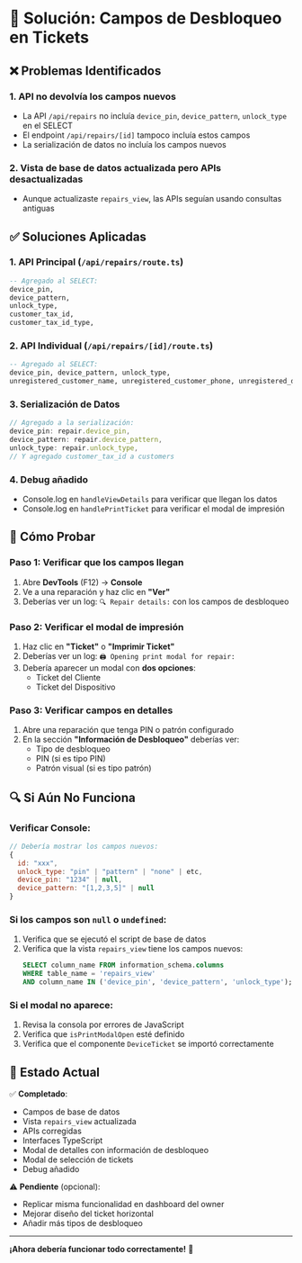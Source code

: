 # 🔧 Solución: Campos de Desbloqueo en Tickets

## ❌ Problemas Identificados

### 1. **API no devolvía los campos nuevos**
- La API `/api/repairs` no incluía `device_pin`, `device_pattern`, `unlock_type` en el SELECT
- El endpoint `/api/repairs/[id]` tampoco incluía estos campos
- La serialización de datos no incluía los campos nuevos

### 2. **Vista de base de datos actualizada pero APIs desactualizadas**
- Aunque actualizaste `repairs_view`, las APIs seguían usando consultas antiguas

## ✅ Soluciones Aplicadas

### 1. **API Principal (`/api/repairs/route.ts`)**
```sql
-- Agregado al SELECT:
device_pin,
device_pattern,
unlock_type,
customer_tax_id,
customer_tax_id_type,
```

### 2. **API Individual (`/api/repairs/[id]/route.ts`)**
```sql
-- Agregado al SELECT:
device_pin, device_pattern, unlock_type,
unregistered_customer_name, unregistered_customer_phone, unregistered_device_info,
```

### 3. **Serialización de Datos**
```typescript
// Agregado a la serialización:
device_pin: repair.device_pin,
device_pattern: repair.device_pattern,
unlock_type: repair.unlock_type,
// Y agregado customer_tax_id a customers
```

### 4. **Debug añadido**
- Console.log en `handleViewDetails` para verificar que llegan los datos
- Console.log en `handlePrintTicket` para verificar el modal de impresión

## 🧪 Cómo Probar

### Paso 1: Verificar que los campos llegan
1. Abre **DevTools** (F12) → **Console**
2. Ve a una reparación y haz clic en **"Ver"**
3. Deberías ver un log: `🔍 Repair details:` con los campos de desbloqueo

### Paso 2: Verificar el modal de impresión
1. Haz clic en **"Ticket"** o **"Imprimir Ticket"**
2. Deberías ver un log: `🖨️ Opening print modal for repair:`
3. Debería aparecer un modal con **dos opciones**:
   - Ticket del Cliente
   - Ticket del Dispositivo

### Paso 3: Verificar campos en detalles
1. Abre una reparación que tenga PIN o patrón configurado
2. En la sección **"Información de Desbloqueo"** deberías ver:
   - Tipo de desbloqueo
   - PIN (si es tipo PIN)
   - Patrón visual (si es tipo patrón)

## 🔍 Si Aún No Funciona

### Verificar Console:
```javascript
// Debería mostrar los campos nuevos:
{
  id: "xxx",
  unlock_type: "pin" | "pattern" | "none" | etc,
  device_pin: "1234" | null,
  device_pattern: "[1,2,3,5]" | null
}
```

### Si los campos son `null` o `undefined`:
1. Verifica que se ejecutó el script de base de datos
2. Verifica que la vista `repairs_view` tiene los campos nuevos:
   ```sql
   SELECT column_name FROM information_schema.columns 
   WHERE table_name = 'repairs_view' 
   AND column_name IN ('device_pin', 'device_pattern', 'unlock_type');
   ```

### Si el modal no aparece:
1. Revisa la consola por errores de JavaScript
2. Verifica que `isPrintModalOpen` esté definido
3. Verifica que el componente `DeviceTicket` se importó correctamente

## 🎯 Estado Actual

✅ **Completado**:
- Campos de base de datos
- Vista `repairs_view` actualizada  
- APIs corregidas
- Interfaces TypeScript
- Modal de detalles con información de desbloqueo
- Modal de selección de tickets
- Debug añadido

⚠️ **Pendiente** (opcional):
- Replicar misma funcionalidad en dashboard del owner
- Mejorar diseño del ticket horizontal
- Añadir más tipos de desbloqueo

---

**¡Ahora debería funcionar todo correctamente!** 🚀 